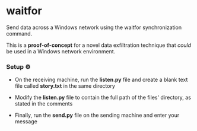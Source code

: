 # waitfor
Send data across a Windows network using the waitfor synchronization command.

This is a **proof-of-concept** for a novel data exfiltration technique that *could* be used in a Windows network environment.

### Setup ⚙️

- On the receiving machine, run the **listen.py** file and create a blank text file called **story.txt** in the same directory

- Modify the **listen.py** file to contain the full path of the files' directory, as stated in the comments

- Finally, run the **send.py** file on the sending machine and enter your message
